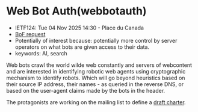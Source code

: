 # Web Bot Auth(webbotauth)
* <IETFschedule>IETF124: Tue 04 Nov 2025 14:30 - Place du Canada</IETFschedule>
* [BoF request](https://datatracker.ietf.org/doc/bofreq-nottingham-web-bot-auth/)
* Potentially of interest because: potentially more control by server operators on what bots are given access to their data.
* keywords: AI, search

Web bots crawl the world wilde web constantly and servers of webcontent and are interested in identifying robotic web agents using cryptographic mechanism to identify robots. Which will go beyond heuristics based on their source IP address, their names - as queried in the reverse DNS, or based on the user-agent claims made by the bots in the header.

The protagonists are working on the mailing list to define a [draft charter](https://docs.google.com/document/d/1cNksLq-nd1_ALHhGYTEG_g3RaNGeWrDMHXLORwV0dY8/edit?tab=t.0#heading=h.te2o0wma1yzc).

